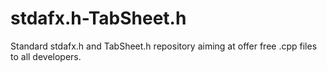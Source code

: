 # stdafx.h-TabSheet.h
Standard stdafx.h and TabSheet.h repository aiming at offer free .cpp files to all developers.
